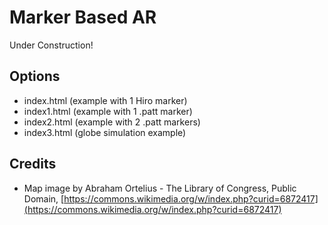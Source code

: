 # Marker Based AR
Under Construction!

## Options
* index.html (example with 1 Hiro marker)
* index1.html (example with 1 .patt marker)
* index2.html (example with 2 .patt markers)
* index3.html (globe simulation example)

## Credits
* Map image by Abraham Ortelius - The Library of Congress, Public Domain, [https://commons.wikimedia.org/w/index.php?curid=6872417](https://commons.wikimedia.org/w/index.php?curid=6872417)